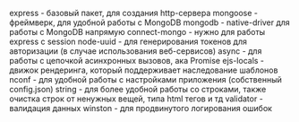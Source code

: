 express - базовый пакет, для создания http-сервера
mongoose - фреймверк, для удобной работы с MongoDB
mongodb - native-driver для работы с MongoDB напрямую
connect-mongo - нужно для работы express с session
node-uuid - для генерирования токенов для авторизации (в случае использования веб-сервисов)
async - для работы с цепочкой асинхронных вызовов, ака Promise
ejs-locals - движок рендеринга, который поддерживает наследование шаблонов
nconf - для удобной работы с настройками приложения (собственный config.json)
string - для более удобной работы со строками, также очистка строк от ненужных вещей, типа html тегов и тд
validator - валидация данных
winston - для продвинутого логирования ошибок

